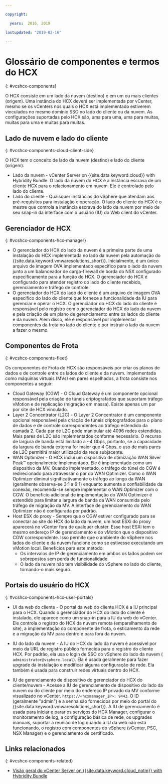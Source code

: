 ```yaml
---

copyright:

  years:  2016, 2019

lastupdated: "2019-02-16"

---
```


# Glossário de componentes e termos do HCX
{: #vcshcx-components}

O HCX consiste em um lado da nuvem (destino) e em um ou mais clientes
(origem). Uma instância do HCX deverá ser implementada por vCenter, mesmo se os
vCenters nos quais o HCX está implementado estiverem vinculados no mesmo domínio SSO no
lado do cliente ou da nuvem. As configurações suportadas pelo HCX são, uma para uma,
uma para muitas, muitas para uma e muitas para muitas.

## Lado de nuvem e lado do cliente
{: #vcshcx-components-cloud-client-side}

O HCX tem o conceito de lado da nuvem (destino) e lado do cliente (origem).
- Lado da nuvem - vCenter Server on 	{{site.data.keyword.cloud}} with Hybridity Bundle. O lado da
nuvem do HCX é a instância escrava de um cliente HCX para o relacionamento em
nuvem. Ele é controlado pelo lado do cliente.
- Lado do cliente - Quaisquer instâncias do vSphere que atendam aos pré-requisitos
para instalação e operação. O lado do cliente do HCX é o mestre que
controla a instância escrava do lado da nuvem por meio de seu snap-in da interface com o usuário (IU) do Web client
do vCenter.

## Gerenciador de HCX
{: #vcshcx-components-hcx-manager}

- O gerenciador do HCX do lado da nuvem é a primeira parte de uma instalação do HCX
implementada no lado da nuvem pela automação do {{site.data.keyword.vmwaresolutions_short}}.
Inicialmente, é um único arquivo de imagem OVA implementado específico para o lado da
nuvem junto a um balanceador de carga-firewall de borda do NSX
configurado especificamente para a função do HCX. O gerenciador do HCX é configurado
para atender registro do lado do cliente recebido, gerenciamento e tráfego de
controle.
- O gerenciador do HCX do lado do cliente é um arquivo de imagem OVA específico do lado do cliente que fornece a funcionalidade da IU para gerenciar e operar o HCX. O
gerenciador do HCX do lado do cliente é responsável pelo registro com o gerenciador do HCX
do lado da nuvem e pela criação de um plano de gerenciamento entre os lados do cliente e
da nuvem. Além disso, ele é responsável por implementar componentes da
frota no lado do cliente e por instruir o lado da nuvem a fazer o
mesmo.

## Componentes de Frota
{: #vcshcx-components-fleet}

Os componentes de Frota do HCX são responsáveis por criar os planos de dados
e de controle entre os lados do cliente e da nuvem. Implementada como máquinas virtuais (MVs) em pares espelhados,
a frota consiste nos componentes a seguir:

- Cloud Gateway (CGW) - O Cloud Gateway é um componente opcional
responsável pela criação de túneis criptografados que suportam tráfego vMotion e
de replicação (migração em massa). Existe apenas um par por site de HCX
vinculado.
- Layer 2 Concentrator (L2C) - O Layer 2 Concentrator é um componente
opcional responsável pela criação de túneis criptografados para o plano de dados
e de controle correspondentes ao tráfego estendido da camada 2. Cada par de L2C
pode manipular até 4096 redes estendidas. Mais pares de L2C são
implementados conforme necessário. O recurso de largura de banda está limitado a ~4 Gbps, portanto, se
a capacidade da largura de banda externa for maior que 4 Gbps, o uso de
mais pares de L2C permitirá maior utilização da rede
subjacente.
- WAN Optimizer - O HCX inclui um dispositivo de otimização WAN Silver Peak™
opcionalmente implementado. Ele é implementado como um dispositivo da MV. Quando implementado,
o tráfego do túnel do CGW é redirecionado para atravessar o par do WAN Optimizer.
Como o WAN Optimizer diminui significativamente o tráfego ao longo da WAN
(geralmente observa-se 3:1 a 6:1) enquanto aumenta a confiabilidade da conexão,
recomenda-se sempre implementar o WAN Optimizer com o CGW. O
benefício adicional de implementação do WAN Optimizer é estendido para limitar a
largura de banda da WAN consumida pelo tráfego de migração da MV. A interface de
gerenciamento do WAN Optimizer não é configurada por padrão.
- Host ESX do proxy - Sempre que o CGW estiver configurado para se conectar ao site
do HCX do lado da nuvem, um host ESXi do proxy aparecerá no vCenter fora de qualquer
cluster. Esse host ESXi tem o mesmo endereço IP de gerenciamento e do vMotion
que o dispositivo CGW correspondente. Isso permite que o ambiente do
vSphere nos lados do cliente e da nuvem funcione como se estivesse
executando um vMotion local. Benefícios para este método:
    - Os intervalos de IP de gerenciamento em ambos os lados podem ser sobrepostos
sem perda de funcionalidade.
    - O lado da nuvem não tem visibilidade do vSphere no lado do cliente, tornando-o mais seguro.

## Portais do usuário do HCX
{: #vcshcx-components-hcx-user-portals}

- UI da web do cliente - O portal da web do cliente HCX é a IU principal para o HCX. Quando o gerenciador do HCX do lado do cliente é instalado, ele
aparece como um snap-in para a IU da web do vCenter. Ele controla o registro
do HCX da nuvem remota (emparelhamento de site), a implementação do componente de frota, o esticamento da rede e a migração da MV para dentro e para fora da nuvem.

- IU do lado da nuvem - A IU do HCX do lado da nuvem é acessível por meio da URL de registro
público fornecida para o registro do cliente HCX. Por padrão, ela
usa o login de SSO do vSphere do lado da nuvem (` administrator@vsphere.local`). Ela é usada geralmente para fazer upgrade da
instalação e modificar alguma configuração de rede. Ela também é usada
para construir redes virtuais dentro do HCX.

- IU de gerenciamento de dispositivo do gerenciador do HCX do cliente/nuvem - Acesse a
IU de gerenciamento de dispositivo do lado da nuvem ou do cliente por meio do
endereço IP privado da MV conforme visualizado no vCenter.
` https://<hcxmanager_IP>: 9443 `. O ID (geralmente "admin") e a senha
são fornecidos por meio do portal do {{site.data.keyword.vmwaresolutions_short}}. A IU de gerenciamento é
usada para iniciar e parar os serviços do HCX Manager, configurar o monitoramento de log,
a configuração básica de rede, os upgrades manuais, suportar a reunião de log
quando a IU da web não está funcionando, o registro com componentes do vSphere
(vCenter, PSC, NSX Manager) e o gerenciamento de certificado.

## Links relacionados
{: #vcshcx-components-related}

* [Visão geral do vCenter Server on {{site.data.keyword.cloud_notm}} with Hybridity Bundle](/docs/services/vmwaresolutions/archiref/vcs?topic=vmware-solutions-vcs-hybridity-intro)   
